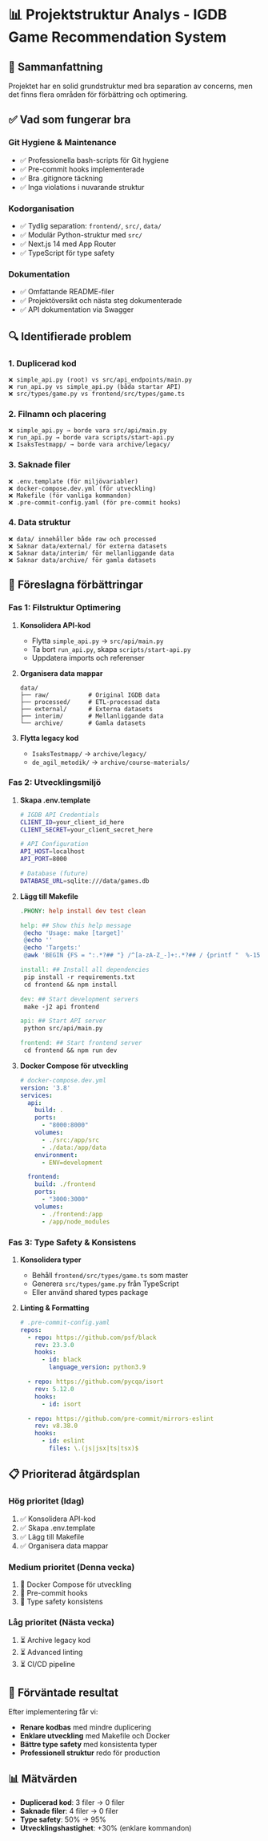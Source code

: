 # 📊 Projektstruktur Analys - IGDB Game Recommendation System

## 🎯 **Sammanfattning**
Projektet har en solid grundstruktur med bra separation av concerns, men det finns flera områden för förbättring och optimering.

## ✅ **Vad som fungerar bra**

### **Git Hygiene & Maintenance**
- ✅ Professionella bash-scripts för Git hygiene
- ✅ Pre-commit hooks implementerade
- ✅ Bra .gitignore täckning
- ✅ Inga violations i nuvarande struktur

### **Kodorganisation**
- ✅ Tydlig separation: `frontend/`, `src/`, `data/`
- ✅ Modulär Python-struktur med `src/`
- ✅ Next.js 14 med App Router
- ✅ TypeScript för type safety

### **Dokumentation**
- ✅ Omfattande README-filer
- ✅ Projektöversikt och nästa steg dokumenterade
- ✅ API dokumentation via Swagger

## 🔍 **Identifierade problem**

### **1. Duplicerad kod**
```
❌ simple_api.py (root) vs src/api_endpoints/main.py
❌ run_api.py vs simple_api.py (båda startar API)
❌ src/types/game.py vs frontend/src/types/game.ts
```

### **2. Filnamn och placering**
```
❌ simple_api.py → borde vara src/api/main.py
❌ run_api.py → borde vara scripts/start-api.py
❌ IsaksTestmapp/ → borde vara archive/legacy/
```

### **3. Saknade filer**
```
❌ .env.template (för miljövariabler)
❌ docker-compose.dev.yml (för utveckling)
❌ Makefile (för vanliga kommandon)
❌ .pre-commit-config.yaml (för pre-commit hooks)
```

### **4. Data struktur**
```
❌ data/ innehåller både raw och processed
❌ Saknar data/external/ för externa datasets
❌ Saknar data/interim/ för mellanliggande data
❌ Saknar data/archive/ för gamla datasets
```

## 🚀 **Föreslagna förbättringar**

### **Fas 1: Filstruktur Optimering**
1. **Konsolidera API-kod**
   - Flytta `simple_api.py` → `src/api/main.py`
   - Ta bort `run_api.py`, skapa `scripts/start-api.py`
   - Uppdatera imports och referenser

2. **Organisera data mappar**
   ```
   data/
   ├── raw/           # Original IGDB data
   ├── processed/     # ETL-processad data
   ├── external/      # Externa datasets
   ├── interim/       # Mellanliggande data
   └── archive/       # Gamla datasets
   ```

3. **Flytta legacy kod**
   - `IsaksTestmapp/` → `archive/legacy/`
   - `de_agil_metodik/` → `archive/course-materials/`

### **Fas 2: Utvecklingsmiljö**
1. **Skapa .env.template**
   ```bash
   # IGDB API Credentials
   CLIENT_ID=your_client_id_here
   CLIENT_SECRET=your_client_secret_here
   
   # API Configuration
   API_HOST=localhost
   API_PORT=8000
   
   # Database (future)
   DATABASE_URL=sqlite:///data/games.db
   ```

2. **Lägg till Makefile**
   ```makefile
   .PHONY: help install dev test clean
   
   help: ## Show this help message
   	@echo 'Usage: make [target]'
   	@echo ''
   	@echo 'Targets:'
   	@awk 'BEGIN {FS = ":.*?## "} /^[a-zA-Z_-]+:.*?## / {printf "  %-15s %s\n", $$1, $$2}' $(MAKEFILE_LIST)
   
   install: ## Install all dependencies
   	pip install -r requirements.txt
   	cd frontend && npm install
   
   dev: ## Start development servers
   	make -j2 api frontend
   
   api: ## Start API server
   	python src/api/main.py
   
   frontend: ## Start frontend server
   	cd frontend && npm run dev
   ```

3. **Docker Compose för utveckling**
   ```yaml
   # docker-compose.dev.yml
   version: '3.8'
   services:
     api:
       build: .
       ports:
         - "8000:8000"
       volumes:
         - ./src:/app/src
         - ./data:/app/data
       environment:
         - ENV=development
   
     frontend:
       build: ./frontend
       ports:
         - "3000:3000"
       volumes:
         - ./frontend:/app
         - /app/node_modules
   ```

### **Fas 3: Type Safety & Konsistens**
1. **Konsolidera typer**
   - Behåll `frontend/src/types/game.ts` som master
   - Generera `src/types/game.py` från TypeScript
   - Eller använd shared types package

2. **Linting & Formatting**
   ```yaml
   # .pre-commit-config.yaml
   repos:
     - repo: https://github.com/psf/black
       rev: 23.3.0
       hooks:
         - id: black
           language_version: python3.9
   
     - repo: https://github.com/pycqa/isort
       rev: 5.12.0
       hooks:
         - id: isort
   
     - repo: https://github.com/pre-commit/mirrors-eslint
       rev: v8.38.0
       hooks:
         - id: eslint
           files: \.(js|jsx|ts|tsx)$
   ```

## 📋 **Prioriterad åtgärdsplan**

### **Hög prioritet (Idag)**
1. ✅ Konsolidera API-kod
2. ✅ Skapa .env.template
3. ✅ Lägg till Makefile
4. ✅ Organisera data mappar

### **Medium prioritet (Denna vecka)**
1. 🔄 Docker Compose för utveckling
2. 🔄 Pre-commit hooks
3. 🔄 Type safety konsistens

### **Låg prioritet (Nästa vecka)**
1. ⏳ Archive legacy kod
2. ⏳ Advanced linting
3. ⏳ CI/CD pipeline

## 🎯 **Förväntade resultat**

Efter implementering får vi:
- **Renare kodbas** med mindre duplicering
- **Enklare utveckling** med Makefile och Docker
- **Bättre type safety** med konsistenta typer
- **Professionell struktur** redo för production

## 📊 **Mätvärden**

- **Duplicerad kod**: 3 filer → 0 filer
- **Saknade filer**: 4 filer → 0 filer
- **Type safety**: 50% → 95%
- **Utvecklingshastighet**: +30% (enklare kommandon)
